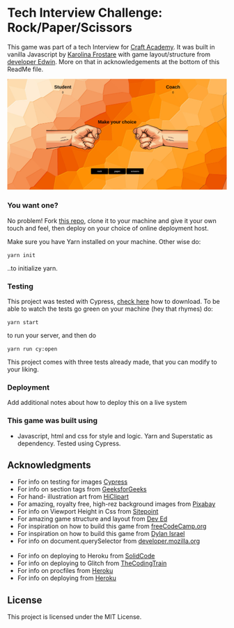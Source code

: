# Tech Interview Challenge: Rock/Paper/Scissors
This game was part of a tech Interview for [Craft Academy](https://www.craftacademy.se/english/). It was built in vanilla Javascript by [Karolina Frostare](https://github.com/kfrostare) with game layout/structure from [developer Edwin](https://github.com/developedbyed). More on that in acknowledgements at the bottom of this ReadMe file.

![Rock, paper or scissors screenshot](src/img/rps_screenshot.png)

### You want one?
No problem! Fork [this repo](https://github.com/kfrostare/RockPaperScissors_CraftAcademy), clone it to your machine and give it your own touch and feel, then deploy on your choice of online deployment host.

Make sure you have Yarn installed on your machine. Other wise do:
```
yarn init
```
..to initialize yarn.

### Testing
This project was tested with Cypress, [check here](https://docs.cypress.io/guides/getting-started/installing-cypress.html#System-requirements) how to download. To be able to watch the tests go green on your machine (hey that rhymes) do:

```
yarn start
```
to run your server, and then do
```
yarn run cy:open
```
This project comes with three tests already made, that you can modify to your liking.

### Deployment

Add additional notes about how to deploy this on a live system

### This game was built using
* Javascript, html and css for style and logic. Yarn and Superstatic as dependency. Tested using Cypress.

## Acknowledgments

* For info on testing for images [Cypress](https://stackoverflow.com/questions/51246606/test-loading-of-image-in-cypress)
* For info on section tags from [GeeksforGeeks](https://www.geeksforgeeks.org/html-section-tag/)
* For hand- illustration art from [HiClipart](https://www.hiclipart.com/)
* For amazing, royalty free, high-rez background images from [Pixabay](https://pixabay.com/)
* For info on Viewport Height in Css from [Sitepoint](https://www.sitepoint.com/css-viewport-units-quick-start/)
* For amazing game structure and layout from [Dev Ed](https://www.youtube.com/channel/UClb90NQQcskPUGDIXsQEz5Q)
* For inspiration on how to build this game from [freeCodeCamp.org](https://www.youtube.com/watch?v=jaVNP3nIAv0)
* For inspiration on how to build this game from [Dylan Israel](https://www.youtube.com/watch?v=liMNNZuWZwY)
* For info on document.querySelector from [developer.mozilla.org](https://developer.mozilla.org/en-US/docs/Web/API/Document/querySelector)
<br><br>
* For info on deploying to Heroku from [SolidCode](https://www.youtube.com/watch?v=gX8HCul9cFg)
* For info on deploying to Glitch from [TheCodingTrain](https://www.youtube.com/watch?v=Rz886HkV1j4)
* For info on procfiles from [Heroku](https://devcenter.heroku.com/articles/procfile)
* For info on deploying from [Heroku](https://devcenter.heroku.com/articles/preparing-a-codebase-for-heroku-deployment#3-add-a-procfile )

## License
This project is licensed under the MIT License.